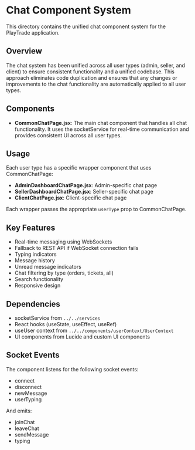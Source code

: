# Chat Component System

This directory contains the unified chat component system for the PlayTrade application.

## Overview

The chat system has been unified across all user types (admin, seller, and client) to ensure consistent functionality and a unified codebase. This approach eliminates code duplication and ensures that any changes or improvements to the chat functionality are automatically applied to all user types.

## Components

- **CommonChatPage.jsx**: The main chat component that handles all chat functionality. It uses the socketService for real-time communication and provides consistent UI across all user types.

## Usage

Each user type has a specific wrapper component that uses CommonChatPage:

- **AdminDashboardChatPage.jsx**: Admin-specific chat page
- **SellerDashboardChatPage.jsx**: Seller-specific chat page
- **ClientChatPage.jsx**: Client-specific chat page

Each wrapper passes the appropriate `userType` prop to CommonChatPage.

## Key Features

- Real-time messaging using WebSockets
- Fallback to REST API if WebSocket connection fails
- Typing indicators
- Message history
- Unread message indicators
- Chat filtering by type (orders, tickets, all)
- Search functionality
- Responsive design

## Dependencies

- socketService from `../../services`
- React hooks (useState, useEffect, useRef)
- useUser context from `../../components/userContext/UserContext`
- UI components from Lucide and custom UI components

## Socket Events

The component listens for the following socket events:
- connect
- disconnect
- newMessage
- userTyping

And emits:
- joinChat
- leaveChat
- sendMessage
- typing 
